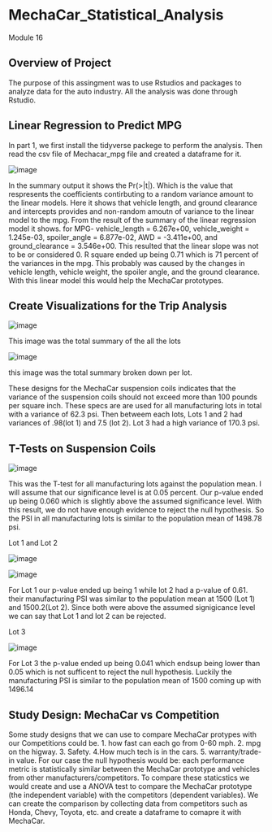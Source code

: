 # MechaCar_Statistical_Analysis
 Module 16
 
 ## Overview of Project
 The purpose of this assingment was to use Rstudios and packages to analyze data for the auto industry. 
 All the analysis was done through Rstudio. 

## Linear Regression to Predict MPG
In part 1, we first install the tidyverse packege to perform the analysis. 
Then read the csv file of Mechacar_mpg file and created a dataframe for it. 

![image](https://user-images.githubusercontent.com/111409181/211281140-ce12efd4-72f7-425e-afed-e651b121079a.png)

In the summary output it shows the Pr(>|t|). Which is the value that respresents the coefficients contirbuting to a random variance amount to the linear models. Here it shows that vehicle length, and ground clearance and intercepts provides and non-random amoutn of variance to the linear model to the mpg.
From the result of the summary of the linear regression model it shows.
for MPG- vehicle_length = 6.267e+00, vehicle_weight = 1.245e-03, spoiler_angle = 6.877e-02, AWD = -3.411e+00, and ground_clearance = 3.546e+00.
This resulted that the linear slope was not to be or considered 0. R square ended up being 0.71 which is 71 percent of the variances in the mpg. This probably was caused by the changes in vehicle length, vehicle weight, the spoiler angle, and the ground clearance. With this linear model this would help the MechaCar prototypes. 

## Create Visualizations for the Trip Analysis


![image](https://user-images.githubusercontent.com/111409181/211246139-c51761d5-cf77-41ca-adef-731cb0836798.png)

This image was the total summary of the all the lots 

![image](https://user-images.githubusercontent.com/111409181/211247595-d1827eac-0a30-40da-8402-e6cb79ffba30.png)

this image was the total summary broken down per lot. 

These designs for the MechaCar suspension coils indicates that the variance of the suspension coils should not exceed more than 100 pounds per square inch. 
These specs are are used for all manufacturing lots in total with a variance of 62.3 psi. Then betweem each lots, Lots 1 and 2 had variances of .98(lot 1) and 7.5 (lot 2). Lot 3 had a high variance of 170.3 psi.

## T-Tests on Suspension Coils

![image](https://user-images.githubusercontent.com/111409181/211257976-6a948c92-f805-4bf4-bd7c-251585283744.png)

This was the T-test for all manufacturing lots against the population mean. I will assume that our significance level is at 0.05 percent. Our p-value ended up being 0.060 which is slightly above the assumed significance level. With this result, we do not have enough evidence to reject the null hypothesis. So the PSI in all manufacturing lots is similar to the population mean of 1498.78 psi.

Lot 1 and Lot 2


![image](https://user-images.githubusercontent.com/111409181/211263168-8ca83bce-30b7-4447-b14e-5335ab203eb8.png)


![image](https://user-images.githubusercontent.com/111409181/211263823-a20e21d7-da5f-49b6-8046-a91643c78e68.png)


For Lot 1 our p-value ended up being 1 while lot 2 had a p-value of 0.61.
their manufacturing PSI was similar to the population mean at 1500 (Lot 1) and 1500.2(Lot 2). 
Since both were above the assumed signigicance level we can say that Lot 1 and lot 2 can be rejected. 

Lot 3

![image](https://user-images.githubusercontent.com/111409181/211275484-901c9617-fb4b-47d3-809b-bcda4629c928.png)

For Lot 3 the p-value ended up being 0.041 which endsup being lower than 0.05 which is not sufficent to reject the null hypothesis. 
Luckily the manufacturing PSI is similar to the population mean of 1500 coming up with 1496.14

## Study Design: MechaCar vs Competition

Some study designs that we can use to compare MechaCar protypes with our Competitions could be. 1. how fast can each go from 0-60 mph. 2. mpg on the higway. 3. Safety. 4.How much tech is in the cars. 5. warranty/trade-in value. 
For our case the null hypothesis would be: each performance metric is statistically similar between the MechaCar prototype and vehicles from other manufacturers/competitors. To compare these staticstics we would create and use a ANOVA test to compare the MechaCar prototype (the independent variable) with the competitors (dependent variables). We can create the comparison by collecting data from competitors such as Honda, Chevy, Toyota, etc. and create a dataframe to comapre it with MechaCar. 









